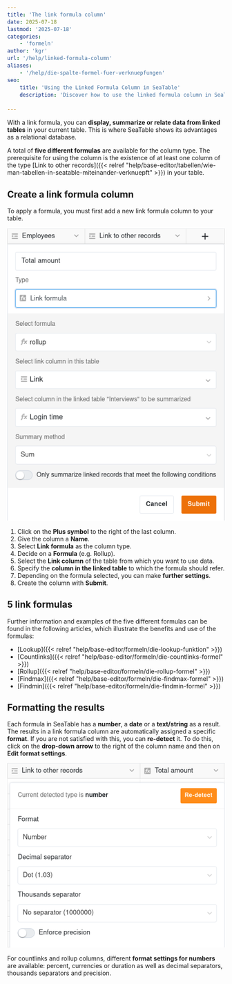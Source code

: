 ```yaml
---
title: 'The link formula column'
date: 2025-07-18
lastmod: '2025-07-18'
categories:
    - 'formeln'
author: 'kgr'
url: '/help/linked-formula-column'
aliases:
    - '/help/die-spalte-formel-fuer-verknuepfungen'
seo:
    title: 'Using the Linked Formula Column in SeaTable'
    description: 'Discover how to use the linked formula column in SeaTable to connect and summarize data across related tables efficiently.'

---
```


With a link formula, you can **display, summarize or relate data from linked tables** in your current table. This is where SeaTable shows its advantages as a relational database.

A total of **five different formulas** are available for the column type. The prerequisite for using the column is the existence of at least one column of the type [Link to other records]({{< relref "help/base-editor/tabellen/wie-man-tabellen-in-seatable-miteinander-verknuepft" >}}) in your table.

## Create a link formula column

To apply a formula, you must first add a new link formula column to your table.

![Selection of a Link formula](images/add-a-link-formula.png)

1. Click on the **Plus symbol** to the right of the last column.
2. Give the column a **Name**.
3. Select **Link formula** as the column type.
4. Decide on a **Formula** (e.g. Rollup).
5. Select the **Link column** of the table from which you want to use data.
6. Specify the **column in the linked table** to which the formula should refer.
7. Depending on the formula selected, you can make **further settings**.
8. Create the column with **Submit**.

## 5 link formulas

Further information and examples of the five different formulas can be found in the following articles, which illustrate the benefits and use of the formulas:
- [Lookup]({{< relref "help/base-editor/formeln/die-lookup-funktion" >}})
- [Countlinks]({{< relref "help/base-editor/formeln/die-countlinks-formel" >}})
- [Rollup]({{< relref "help/base-editor/formeln/die-rollup-formel" >}})
- [Findmax]({{< relref "help/base-editor/formeln/die-findmax-formel" >}})
- [Findmin]({{< relref "help/base-editor/formeln/die-findmin-formel" >}})

## Formatting the results

Each formula in SeaTable has a **number**, a **date** or a **text/string** as a result. The results in a link formula column are automatically assigned a specific **format**. If you are not satisfied with this, you can **re-detect** it. To do this, click on the **drop-down arrow** to the right of the column name and then on **Edit format settings**.

![Formatting the formula results](images/format-settings-of-the-link-formula-column.png)

For countlinks and rollup columns, different **format settings for numbers** are available: percent, currencies or duration as well as decimal separators, thousands separators and precision.